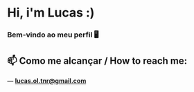 # Hi, i'm Lucas :)
###   Bem-vindo ao meu perfil 🖥

## 📫 Como me alcançar / How to reach me:
 —  **lucas.ol.tnr@gmail.com**

